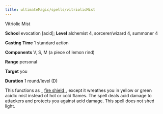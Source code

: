 ```yaml
---
title: ultimateMagic/spells/vitriolicMist
---
```

Vitriolic Mist

**School** evocation [acid]; **Level** alchemist 4, sorcerer/wizard 4, summoner 4

**Casting Time** 1 standard action

**Components** V, S, M (a piece of lemon rind)

**Range** personal

**Target** you

**Duration** 1 round/level (D)

This functions as _ [fire shield](spells/fireShield#_fire-shield)_, except it wreathes you in yellow or green acidic mist instead of hot or cold flames. The spell deals acid damage to attackers and protects you against acid damage. This spell does not shed light.

